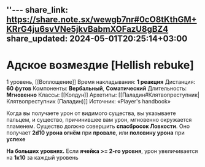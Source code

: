 ''---
share_link: https://share.note.sx/wewgb7nr#0cO8tKthGM+KRrG4ju6svVNe5jkvBabmXOFazU8gBZ4
share_updated: 2024-05-01T20:25:14+03:00
---
# Адское возмездие [Hellish rebuke]
1 уровень, [[Воплощение]]
Время накладывания: **1 реакция**
Дистанция: **60 футов**
Компоненты: **Вербальный**, **Соматический**
Длительность: **Мгновенно**
Классы: [[Колдун]]
Архетипы: [[Паладин#Клятвопреступник|Клятвопреступник (Паладин)]]
Источник: «Player's handbook»

Когда вы получаете урон от видимого существа, вы указываете пальцем, и существо, причинившее вам урон, мгновенно окружается пламенем. Существо должно совершить **спасбросок Ловкости**. Оно получает **2d10 урона огнём** при **провале**, или **половину урона** при **успехе**

**На больших уровнях.** Если **ячейка >= 2-го уровня**, урон увеличивается на **1к10** за каждый уровень